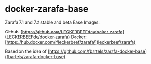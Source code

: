 # docker-zarafa-base
Zarafa 7.1 and 7.2 stable and beta Base Images.

Github: [https://github.com/LECKERBEEFde/docker-zarafa](LECKERBEEFde/docker-zarafa)
Docker: [https://hub.docker.com/r/leckerbeef/zarafa/](leckerbeef/zarafa)

Based on the idea of [https://github.com/fbartels/zarafa-docker-base](fbartels/zarafa-docker-base)
